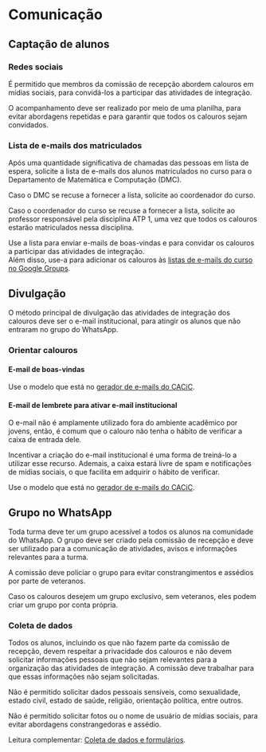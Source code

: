 # Comunicação

## Captação de alunos

### Redes sociais

É permitido que membros da comissão de recepção abordem calouros em mídias sociais, para convidá-los a participar das atividades de integração.

O acompanhamento deve ser realizado por meio de uma planilha, para evitar abordagens repetidas e para garantir que todos os calouros sejam convidados.

### Lista de e-mails dos matriculados

Após uma quantidade significativa de chamadas das pessoas em lista de espera, solicite a lista de e-mails dos alunos matriculados no curso para o Departamento de Matemática e Computação (DMC).

Caso o DMC se recuse a fornecer a lista, solicite ao coordenador do curso.

Caso o coordenador do curso se recuse a fornecer a lista, solicite ao professor responsável pela disciplina ATP 1, uma vez que todos os calouros estarão matriculados nessa disciplina.

Use a lista para enviar e-mails de boas-vindas e para convidar os calouros a participar das atividades de integração.  
Além disso, use-a para adicionar os calouros às [listas de e-mails do curso no Google Groups](../../Recursos/Comunicação/Lista%20de%20e-mails.md).

## Divulgação

O método principal de divulgação das atividades de integração dos calouros deve ser o e-mail institucional, para atingir os alunos que não entraram no grupo do WhatsApp.

### Orientar calouros

#### E-mail de boas-vindas

Use o modelo que está no [gerador de e-mails do CACiC](https://emails.cacic.dev.br/).

#### E-mail de lembrete para ativar e-mail institucional

O e-mail não é amplamente utilizado fora do ambiente acadêmico por jovens, então, é comum que o calouro não tenha o hábito de verificar a caixa de entrada dele.

Incentivar a criação do e-mail institucional é uma forma de treiná-lo a utilizar esse recurso. Ademais, a caixa estará livre de spam e notificações de mídias sociais, o que facilita em adquirir o hábito de verificar.

Use o modelo que está no [gerador de e-mails do CACiC](https://emails.cacic.dev.br/).

## Grupo no WhatsApp

Toda turma deve ter um grupo acessível a todos os alunos na comunidade do WhatsApp. O grupo deve ser criado pela comissão de recepção e deve ser utilizado para a comunicação de atividades, avisos e informações relevantes para a turma.

A comissão deve policiar o grupo para evitar constrangimentos e assédios por parte de veteranos.

Caso os calouros desejem um grupo exclusivo, sem veteranos, eles podem criar um grupo por conta própria.

### Coleta de dados

Todos os alunos, incluindo os que não fazem parte da comissão de recepção, devem respeitar a privacidade dos calouros e não devem solicitar informações pessoais que não sejam relevantes para a organização das atividades de integração. A comissão deve trabalhar para que essas informações não sejam solicitadas.

Não é permitido solicitar dados pessoais sensíveis, como sexualidade, estado civil, estado de saúde, religião, orientação política, entre outros.

Não é permitido solicitar fotos ou o nome de usuário de mídias sociais, para evitar abordagens constrangedoras e assédio.

Leitura complementar: [Coleta de dados e formulários](../../Centro%20Acadêmico/Para%20diretores/Coleta%20de%20dados%20e%20formulários.md).
